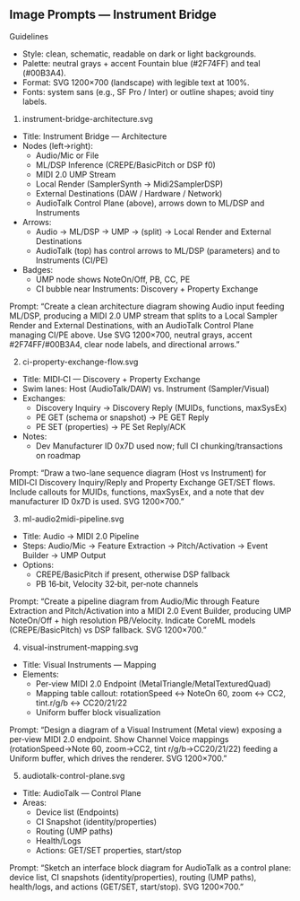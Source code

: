 ## Image Prompts — Instrument Bridge

Guidelines
- Style: clean, schematic, readable on dark or light backgrounds.
- Palette: neutral grays + accent Fountain blue (#2F74FF) and teal (#00B3A4).
- Format: SVG 1200×700 (landscape) with legible text at 100%.
- Fonts: system sans (e.g., SF Pro / Inter) or outline shapes; avoid tiny labels.

1) instrument-bridge-architecture.svg
- Title: Instrument Bridge — Architecture
- Nodes (left→right):
  - Audio/Mic or File
  - ML/DSP Inference (CREPE/BasicPitch or DSP f0)
  - MIDI 2.0 UMP Stream
  - Local Render (SamplerSynth → Midi2SamplerDSP)
  - External Destinations (DAW / Hardware / Network)
  - AudioTalk Control Plane (above), arrows down to ML/DSP and Instruments
- Arrows:
  - Audio → ML/DSP → UMP → (split) → Local Render and External Destinations
  - AudioTalk (top) has control arrows to ML/DSP (parameters) and to Instruments (CI/PE)
- Badges:
  - UMP node shows NoteOn/Off, PB, CC, PE
  - CI bubble near Instruments: Discovery + Property Exchange

Prompt:
“Create a clean architecture diagram showing Audio input feeding ML/DSP, producing a MIDI 2.0 UMP stream that splits to a Local Sampler Render and External Destinations, with an AudioTalk Control Plane managing CI/PE above. Use SVG 1200×700, neutral grays, accent #2F74FF/#00B3A4, clear node labels, and directional arrows.”

2) ci-property-exchange-flow.svg
- Title: MIDI‑CI — Discovery + Property Exchange
- Swim lanes: Host (AudioTalk/DAW) vs. Instrument (Sampler/Visual)
- Exchanges:
  - Discovery Inquiry → Discovery Reply (MUIDs, functions, maxSysEx)
  - PE GET (schema or snapshot) → PE GET Reply
  - PE SET (properties) → PE Set Reply/ACK
- Notes:
  - Dev Manufacturer ID 0x7D used now; full CI chunking/transactions on roadmap

Prompt:
“Draw a two-lane sequence diagram (Host vs Instrument) for MIDI‑CI Discovery Inquiry/Reply and Property Exchange GET/SET flows. Include callouts for MUIDs, functions, maxSysEx, and a note that dev manufacturer ID 0x7D is used. SVG 1200×700.”

3) ml-audio2midi-pipeline.svg
- Title: Audio → MIDI 2.0 Pipeline
- Steps: Audio/Mic → Feature Extraction → Pitch/Activation → Event Builder → UMP Output
- Options:
  - CREPE/BasicPitch if present, otherwise DSP fallback
  - PB 16‑bit, Velocity 32‑bit, per‑note channels

Prompt:
“Create a pipeline diagram from Audio/Mic through Feature Extraction and Pitch/Activation into a MIDI 2.0 Event Builder, producing UMP NoteOn/Off + high resolution PB/Velocity. Indicate CoreML models (CREPE/BasicPitch) vs DSP fallback. SVG 1200×700.”

4) visual-instrument-mapping.svg
- Title: Visual Instruments — Mapping
- Elements:
  - Per‑view MIDI 2.0 Endpoint (MetalTriangle/MetalTexturedQuad)
  - Mapping table callout: rotationSpeed ↔ NoteOn 60, zoom ↔ CC2, tint.r/g/b ↔ CC20/21/22
  - Uniform buffer block visualization

Prompt:
“Design a diagram of a Visual Instrument (Metal view) exposing a per‑view MIDI 2.0 endpoint. Show Channel Voice mappings (rotationSpeed→Note 60, zoom→CC2, tint r/g/b→CC20/21/22) feeding a Uniform buffer, which drives the renderer. SVG 1200×700.”

5) audiotalk-control-plane.svg
- Title: AudioTalk — Control Plane
- Areas:
  - Device list (Endpoints)
  - CI Snapshot (identity/properties)
  - Routing (UMP paths)
  - Health/Logs
  - Actions: GET/SET properties, start/stop

Prompt:
“Sketch an interface block diagram for AudioTalk as a control plane: device list, CI snapshots (identity/properties), routing (UMP paths), health/logs, and actions (GET/SET, start/stop). SVG 1200×700.”

